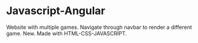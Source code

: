 # Javascript-Angular
Website with multiple games. Navigate through navbar to render a different game.
New.
Made with HTML-CSS-JAVASCRIPT.
